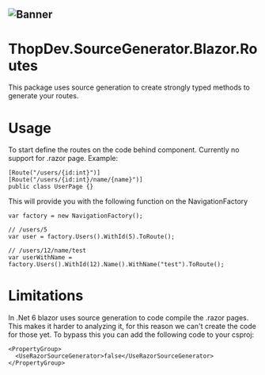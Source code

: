 ![Banner](https://user-images.githubusercontent.com/9268249/173248498-e8f8fd50-e14e-4359-a8e0-21ea63df98ba.png)
---
# ThopDev.SourceGenerator.Blazor.Routes
This package uses source generation to create strongly typed methods to generate your routes.   

# Usage
To start define the routes on the code behind component. Currently no support for .razor page.
Example:
```
[Route("/users/{id:int}")]
[Route("/users/{id:int}/name/{name}")]
public class UserPage {}
```
This will provide you with the following function on the NavigationFactory 
```
var factory = new NavigationFactory();

// /users/5
var user = factory.Users().WithId(5).ToRoute();

// /users/12/name/test
var userWithName = factory.Users().WithId(12).Name().WithName("test").ToRoute();
```

# Limitations
In .Net 6 blazor uses source generation to code compile the .razor pages. This makes it harder to analyzing it, for this reason we can't create the code for those yet.
To bypass this you can add the following code to your csproj:
```
<PropertyGroup>
  <UseRazorSourceGenerator>false</UseRazorSourceGenerator>
</PropertyGroup> 
```
